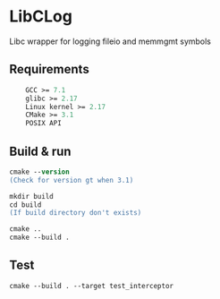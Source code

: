 # LibCLog
Libc wrapper for logging fileio and memmgmt symbols

## Requirements

```ps
    GCC >= 7.1
    glibc >= 2.17
    Linux kernel >= 2.17
    CMake >= 3.1 
    POSIX API
```

## Build & run

```ps
cmake --version 
(Check for version gt when 3.1)
```

```ps
mkdir build 
cd build 
(If build directory don't exists)
```

```ps
cmake ..
cmake --build .
```

## Test

```ps
cmake --build . --target test_interceptor
```